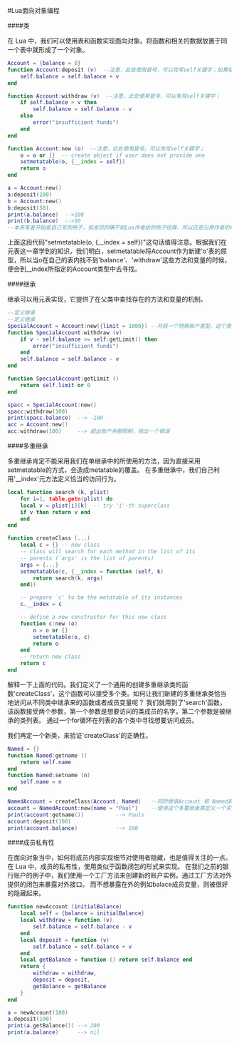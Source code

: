 #Lua面向对象编程

####类

在 Lua 中，我们可以使用表和函数实现面向对象。将函数和相关的数据放置于同一个表中就形成了一个对象。

```Lua
Account = {balance = 0}
function Account:deposit (v)  --注意，此处使用冒号，可以免写self关键字；如果使用.号，第一个参数必须是self
	self.balance = self.balance + v
end

function Account:withdraw (v)  --注意，此处使用冒号，可以免写self关键字；
	if self.balance > v then
		self.balance = self.balance - v
	else
		error("insufficient funds")
	end
end

function Account:new (o)  --注意，此处使用冒号，可以免写self关键字；
	o = o or {}  -- create object if user does not provide one
	setmetatable(o, {__index = self})
	return o
end

a = Account:new()
a:deposit(100)
b = Account:new()
b:deposit(50)
print(a.balance)  -->100
print(b.balance)  -->50
--本来笔者开始是自己写的例子，但发现的确不如Lua作者给的例子经典，所以还是沿用作者的代码。
```

上面这段代码"setmetatable(o, {\_\_index = self})"这句话值得注意。根据我们在元表这一章学到的知识，我们明白，setmetatable将Account作为新建'o'表的原型，所以当o在自己的表内找不到'balance'、'withdraw'这些方法和变量的时候，便会到\_\_index所指定的Account类型中去寻找。

####继承

继承可以用元表实现，它提供了在父类中查找存在的方法和变量的机制。

```Lua
--定义继承
--定义继承
SpecialAccount = Account:new({limit = 1000}) --开启一个特殊账户类型，这个类型的账户可以取款超过余额限制1000元
function SpecialAccount:withdraw (v)
	if v - self.balance >= self:getLimit() then
		error("insufficient funds")
	end
	self.balance = self.balance - v
end

function SpecialAccount:getLimit ()
	return self.limit or 0
end

spacc = SpecialAccount:new()
spacc:withdraw(100)
print(spacc.balance)  --> -100
acc = Account:new()
acc:withdraw(100)     --> 超出账户余额限制，抛出一个错误
```

####多重继承

多重继承肯定不能采用我们在单继承中的所使用的方法，因为直接采用setmetatable的方式，会造成metatable的覆盖。
在多重继承中，我们自己利用'\_\_index'元方法定义恰当的访问行为。

```Lua
local function search (k, plist)
	for i=1, table.getn(plist) do
	local v = plist[i][k]  -- try 'i'-th superclass
	if v then return v end
	end
end

function createClass (...)
	local c = {} -- new class
	-- class will search for each method in the list of its
	-- parents (`args' is the list of parents)
	args = {...}
	setmetatable(c, {__index = function (self, k)
		return search(k, args)
	end})

	-- prepare `c' to be the metatable of its instances
	c.__index = c

	-- define a new constructor for this new class
	function c:new (o)
		o = o or {}
		setmetatable(o, c)
		return o
	end
	-- return new class
	return c
end
```

解释一下上面的代码。我们定义了一个通用的创建多重继承类的函数'createClass'，这个函数可以接受多个类。如何让我们新建的多重继承类恰当地访问从不同类中继承来的函数或者成员变量呢？
我们就用到了'search'函数，该函数接受两个参数，第一个参数是想要访问的类成员的名字，第二个参数是被继承的类列表。
通过一个for循环在列表的各个类中寻找想要访问成员。

我们再定一个新类，来验证'createClass'的正确性。

```Lua
Named = {}
function Named:getname ()
	return self.name
end
function Named:setname (n)
	self.name = n
end

NamedAccount = createClass(Account, Named)   --同时继承Account 和 Named两个类
account = NamedAccount:new{name = "Paul"}    --使用这个多重继承类定义一个实例
print(account:getname())          --> Pauls
account:deposit(100)
print(account.balance)            --> 100
```

####成员私有性

在面向对象当中，如何将成员内部实现细节对使用者隐藏，也是值得关注的一点。
在 Lua 中，成员的私有性，使用类似于函数闭包的形式来实现。
在我们之前的银行账户的例子中，我们使用一个工厂方法来创建新的账户实例，通过工厂方法对外提供的闭包来暴露对外接口。
而不想暴露在外的例如balace成员变量，则被很好的隐藏起来。

```Lua
function newAccount (initialBalance)
	local self = {balance = initialBalance}
	local withdraw = function (v)
		self.balance = self.balance - v
	end
	local deposit = function (v)
		self.balance = self.balance + v
	end
	local getBalance = function () return self.balance end
	return {
		withdraw = withdraw,
		deposit = deposit,
		getBalance = getBalance
	}
end

a = newAccount(100)
a.deposit(100)
print(a.getBalance()) --> 200
print(a.balance)      --> nil
```
